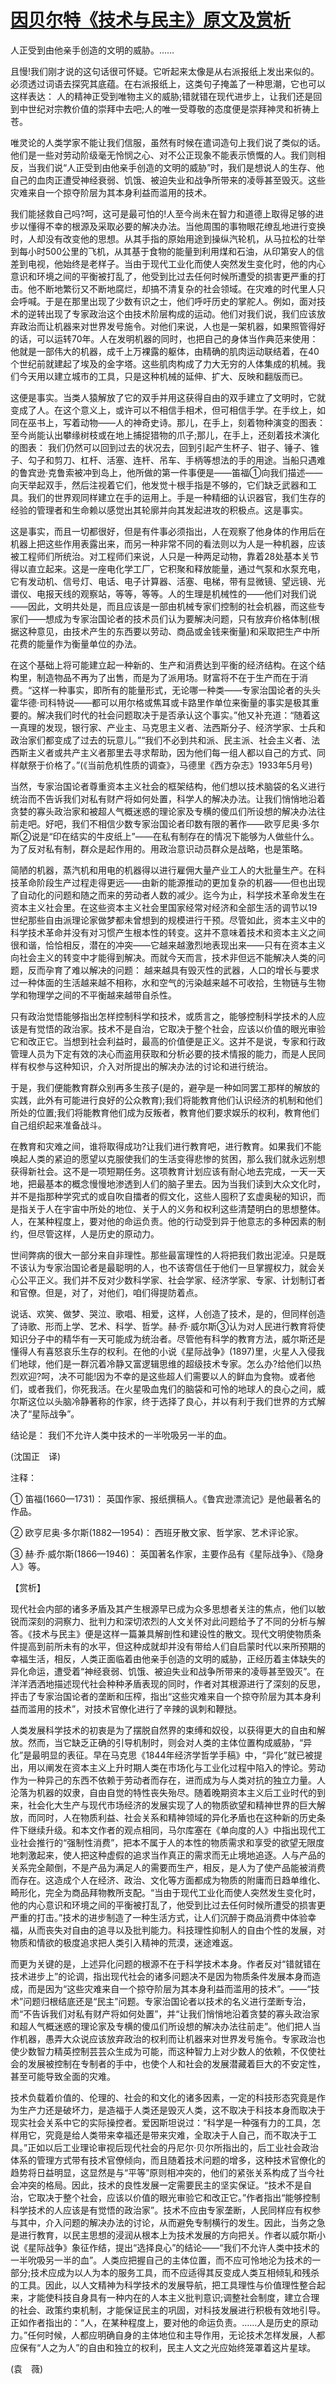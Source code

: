 # [因贝尔特《技术与民主》原文及赏析](https://www.vrrw.net/wx/12279.html)

人正受到由他亲手创造的文明的威胁。……

且慢!我们刚才说的这句话很可怀疑。它听起来太像是从右派报纸上发出来似的。必须透过词语去探究其底蕴。在右派报纸上，这类句子掩盖了一种思潮，它也可以这样表达： 人的精神正受到唯物主义的威胁;错就错在现代进步上，让我们还是回到中世纪对宗教价值的崇拜中去吧;人的唯一受尊敬的态度便是崇拜神灵和祈祷上苍。

唯灵论的人类学家不能让我们信服，虽然有时候在遣词造句上我们说了类似的话。他们是一些对劳动阶级毫无怜悯之心、对不公正现象不能表示愤慨的人。我们则相反，当我们说“人正受到由他亲手创造的文明的威胁”时，我们是想说人的生存、他自己的血肉正遭受神经衰弱、饥饿、被迫失业和战争所带来的凌辱甚至毁灭。这些灾难来自一个掠夺阶层为其本身利益而滥用的技术。

我们能拯救自己吗?呵，这可是最可怕的!人至今尚未在智力和道德上取得足够的进步以懂得不幸的根源及采取必要的解决办法。当他周围的事物眼花缭乱地进行变换时，人却没有改变他的思想。从其手指的原始用途到操纵汽轮机，从马拉松的壮举到每小时500公里的飞机，从其基于食物的能量到利用煤和石油，从印第安人的信差到电视，他始终是老样子。当由于现代工业化而使人突然发生变化时，他的内心意识和环境之间的平衡被打乱了，他受到比过去任何时候所遭受的损害更严重的打击。他不断地繁衍又不断地腐烂，却搞不清复杂的社会领域。在灾难的时代里人只会呼喊。于是在那里出现了少数有识之士，他们呼吁历史的掌舵人。例如，面对技术的逆转出现了专家政治这个由技术阶层构成的运动。他们对我们说，我们应该放弃政治而让机器来对世界发号施令。对他们来说，人也是一架机器，如果照管得好的话，可以运转70年。人在发明机器的同时，也把自己的身体当作典范来使用： 他就是一部伟大的机器，成千上万裸露的躯体，由精确的肌肉运动联结着，在40个世纪前就建起了埃及的金字塔。这些肌肉构成了力大无穷的人体集成的机械。我们今天用以建立城市的工具，只是这种机械的延伸、扩大、反映和翻版而已。

这便是事实。当类人猿解放了它的双手并用这获得自由的双手建立了文明时，它就变成了人。在这个意义上，或许可以不相信手相术，但可相信手学。在手纹上，如同在巫书上，写着动物——人的神奇史诗。那儿，在手上，刻着物种演变的图表： 至今尚能认出攀缘树枝或在地上捕捉猎物的爪子;那儿，在手上，还刻着技术演化的图表： 我们仍然可以回到过去的状况去，回到引起产生杯子、钳子、锤子、锥子、勾子和剪刀、杠杆、活塞、连杆、吊车、手柄等想法的手的用途。当船只遇难的鲁宾逊·克鲁索被冲到岛上，他所做的第一件事便是——笛福①向我们描述——向天举起双手，然后注视着它们，他发觉十根手指是不够的，它们缺乏武器和工具。我们的世界观同样建立在手的运用上。手是一种精细的认识器官，我们生存的经验的管理者和生命赖以感觉出其轮廓并向其发起进攻的积极点。这是事实。



这是事实，而且一切都很好，但是有件事必须指出，人在观察了他身体的作用后在机器上把这些作用表露出来，而另一种非常不同的看法则以为人是一种机器，应该被工程师们所统治。对工程师们来说，人只是一种两足动物，靠着28处基本关节得以直立起来。这是一座电化学工厂，它积聚和释放能量，通过气泵和水泵充电，它有发动机、信号灯、电话、电子计算器、活塞、电梯，带有显微镜、望远镜、光谱仪、电报天线的观察站，等等，等等。人的生理是机械性的——他们对我们说——因此，文明共处是，而且应该是一部由机械专家们控制的社会机器，而这些专家们——想成为专家治国论者的技术员们认为要解决问题，只有放弃价格体制(根据这种意见，由技术产生的东西要以劳动、商品或金钱来衡量)和采取把生产中所花费的能量作为衡量单位的办法。

在这个基础上将可能建立起一种新的、生产和消费达到平衡的经济结构。在这个结构里，制造物品不再为了出售，而是为了派用场。财富将不在于生产而在于消费。“这样一种事实，即所有的能量形式，无论哪一种类——专家治国论者的头头霍华德·司科特说——都可以用尔格或焦耳或卡路里作单位来衡量的事实是极其重要的。解决我们时代的社会问题取决于是否承认这个事实。”他又补充道：“随着这一真理的发现，银行家、产业主、马克思主义者、法西斯分子、经济学家、士兵和政治家们都变成了过去的玩意儿。”“我们不必到共和派、民主派、社会主义者、法西斯主义者或共产主义者那里去寻求帮助，因为他们每一组人都以自己的方式、同样献祭于价格了。”(《当前危机性质的调查》，马德里《西方杂志》1933年5月号)

当然，专家治国论者尊重资本主义社会的框架结构，他们想以技术脑袋的名义进行统治而不告诉我们对私有财产将如何处置，科学人的解决办法。让我们悄悄地沿着贪婪的寡头政治家和被超人气概迷惑的理论家及专横的傻瓜们所设想的解决办法往前走吧。好吧，我们不相信少数专家治国论者印数有限的著作——欧亨尼奥·多尔斯②说是“印在结实的牛皮纸上”——在私有制存在的情况下能够为人做些什么。为了反对私有制，群众是起作用的。用政治意识动员群众是战略，也是策略。

简陋的机器，蒸汽机和用电的机器得以进行雇佣大量产业工人的大批量生产。在科技革命阶段生产过程走得更远——由新的能源推动的更加复杂的机器——但也出现了自动化的问题和随之而来的劳动者人数的减少。迄今为止，科学技术革命发生在资本主义社会里。在这些资本主义社会里国家经常对经济和全部生活的调节以19世纪那些自由派理论家做梦都未曾想到的规模进行干预。尽管如此，资本主义中的科学技术革命并没有对习惯产生根本性的转变。这并不意味着技术和资本主义之间很和谐，恰恰相反，潜在的冲突——它越来越激烈地表现出来——只有在资本主义向社会主义的转变中才能得到解决。而就今天而言，技术非但远不能解决人类的问题，反而孕育了难以解决的问题： 越来越具有毁灭性的武器，人口的增长与要求过一种体面的生活越来越不相称，水和空气的污染越来越不可收拾，生物链与生物学和物理学之间的不平衡越来越带自杀性。

只有政治觉悟能够指出怎样控制科学和技术，或质言之，能够控制科学技术的人应该是有觉悟的政治家。技术不是自治，它取决于整个社会，应该以价值的眼光审验它和改正它。当想到社会利益时，最高的价值便是正义。这并不是说，专家和行政管理人员为下定有效的决心而盗用获取和分析必要的技术情报的能力，而是人民同样有权参与这种知识，介入对所提出的解决办法的讨论和进行统治。

于是，我们便能教育群众别再多生孩子(是的，避孕是一种如同罢工那样的解放的实践，此外有可能进行良好的公众教育);我们将能教育他们认识经济的机制和他们所处的位置;我们将能教育他们成为反叛者，教育他们要求娱乐的权利，教育他们自己组织起来准备战斗。

在教育和灾难之间，谁将取得成功?让我们进行教育吧，进行教育。如果我们不能唤起人类的紧迫的愿望以克服使我们的生活变得悲惨的贫困，那么我们就永远别想获得新社会。这不是一项短期任务。这项教育计划应该有耐心地去完成，一天一天地，把最基本的概念慢慢地渗透到人们的脑子里去。因为当我们读到大众文化时，并不是指那种学究式的或自吹自擂者的假文化，这些人囤积了玄虚奥秘的知识，而是指关于人在宇宙中所处的地位、关于人的义务和权利这些清楚明白的思想整体。人，在某种程度上，要对他的命运负责。他的行动受到异于他意志的多种因素的制约，但尽管这样，人是历史的原动力。

世间弊病的很大一部分来自非理性。那些最富理性的人将把我们救出泥淖。只是既不该认为专家治国论者是最聪明的人，也不该寄信任于他们一旦掌握权力，就会关心公平正义。我们并不反对少数科学家、社会学家、经济学家、专家、计划制订者和官僚。但是，对了，对他们，咱们得提防着点。

说话、欢笑、做梦、哭泣、歌唱、相爱，这样，人创造了技术，是的，但同样创造了诗歌、形而上学、艺术、科学、哲学。赫·乔·威尔斯③认为对人民进行教育将使知识分子中的精华有一天可能成为统治者。尽管他有科学的教育方法，威尔斯还是懂得人有喜怒哀乐生存的权利。在他的小说《星际战争》(1897)里，火星人入侵我们地球，他们是一群沉着冷静又富逻辑思维的超级技术专家。怎么办?给他们以热烈欢迎?呵，决不可能!因为不幸的是这些超人们需要以人的鲜血为食物。或者他们，或者我们，你死我活。在火星吸血鬼们的脑袋和可怜的地球人的良心之间，威尔斯这位以头脑冷静著称的作家，终于选择了良心，并以有利于我们世界的方式解决了“星际战争”。

结论是： 我们不允许人类中技术的一半吮吸另一半的血。

(沈国正　译)

注释：

① 笛福(1660—1731)： 英国作家、报纸撰稿人。《鲁宾逊漂流记》是他最著名的作品。

② 欧亨尼奥·多尔斯(1882—1954)： 西班牙散文家、哲学家、艺术评论家。

③ 赫·乔·威尔斯(1866—1946)： 英国著名作家，主要作品有《星际战争》、《隐身人》等。

【赏析】

现代社会内部的诸多矛盾及其产生根源早已成为众多思想者关注的焦点，他们以敏锐而深刻的洞察力、批判力和深切浓烈的人文关怀对此问题给予了不同的分析与解答。《技术与民主》便是这样一篇兼具解剖性和建设性的散文。现代文明使物质条件提高到前所未有的水平，但这种成就却并没有带给人们自启蒙时代以来所预期的幸福生活，相反，人类正面临着由他亲手创造的文明的威胁，正经历着主体缺失的异化命运，遭受着“神经衰弱、饥饿、被迫失业和战争所带来的凌辱甚至毁灭”。在洋洋洒洒地描述现代社会种种矛盾表现的同时，作者对其根源进行了深刻的反思，抨击了专家治国论者的垄断和压榨，指出“这些灾难来自一个掠夺阶层为其本身利益而滥用的技术”，对技术官僚化进行了辛辣的讽刺和鞭挞。

人类发展科学技术的初衷是为了摆脱自然界的束缚和奴役，以获得更大的自由和解放。然而，当它缺乏正确的引导机制时，则会对人类的主体位置构成威胁，“异化”是最明显的表征。早在马克思《1844年经济学哲学手稿》中，“异化”就已被提出，用以阐发在资本主义上升时期人类在市场化与工业化过程中陷入的悖论。劳动作为一种异己的东西不依赖于劳动者而存在，进而成为与人类对抗的独立力量。人沦落为机器的奴隶，自由自觉的特性丧失殆尽。随着晚期资本主义后工业时代的到来，社会化大生产与现代市场经济的发展实现了人的物质欲望和精神世界的巨大解放，而同时，人在物质利益、社会关系和精神领域的异化矛盾也在这种新的历史条件下继续升级。和本文作者的观点相同，马尔库塞在《单向度的人》中指出现代工业社会推行的“强制性消费”，把本不属于人的本性的物质需求和享受的欲望无限度地刺激起来，使人把这种虚假的追求当作真正的需求而无止境地追逐。人与产品的关系完全颠倒，不是产品为满足人的需要而生产，相反，是人为了使产品能被消费而存在。这造成个人在经济、政治、文化等方面都成为物质的附庸而日趋单维化、畸形化，完全为商品拜物教所支配。“当由于现代工业化而使人突然发生变化时，他的内心意识和环境之间的平衡被打乱了，他受到比过去任何时候所遭受的损害更严重的打击。”技术的进步制造了一种生活方式，让人们沉醉于商品消费中体验幸福，从而丧失对自由的追寻以及批判能力。科技理性抑制人的自由个性的发展，对物质和情欲的极度追求把人类引入精神的荒漠，迷途难返。

而更为关键的是，上述异化问题的根源不在于科学技术本身。作者反对“错就错在技术进步上”的论调，指出现代社会的诸多问题决不是因为物质条件发展本身而造成，而是因为“这些灾难来自一个掠夺阶层为其本身利益而滥用的技术”。——“技术”问题归根结底还是“民主”问题。专家治国论者以技术的名义进行垄断专治，而“不告诉我们对私有财产将如何处置”，并“让我们悄悄地沿着贪婪的寡头政治家和超人气概迷惑的理论家及专横的傻瓜们所设想的解决办法往前走”。他们把人当作机器，愚弄大众说应该放弃政治的权利而让机器来对世界发号施令。专家政治也使少数智力精英控制芸芸众生成为可能，而这种智力上对少数人的依赖，不仅使社会的发展被控制在专制者的手中，也使个人和社会的发展潜藏着巨大的不安定性，甚至可能导致全面的灾难。

技术负载着价值的、伦理的、社会的和文化的诸多因素，一定的科技形态究竟是作为生产力还是破坏力，是造福于人类还是毁灭人类，这不取决于科技本身而取决于现实社会关系中它的实际操控者。爱因斯坦说过：“科学是一种强有力的工具，怎样用它，究竟是给人类带来幸福还是带来灾难，全取决于人自己，而不取决于工具。”正如以后工业理论审视后现代社会的丹尼尔·贝尔所指出的，后工业社会政治体系的管理方式带有技术官僚倾向，而且随着技术问题的增多，这种技术官僚化的趋势将日益明显，这显然是与“平等”原则相冲突的，他们的紧张关系构成了当今社会冲突的格局。因此，技术的良性发展一定需要民主的坚实保证。“技术不是自治，它取决于整个社会，应该以价值的眼光审验它和改正它。”作者指出“能够控制科学技术的人应该是有觉悟的政治家”。技术不应由专家垄断，人民同样应有权参与其中，介入问题的解决办法的讨论，从而避免专制横行的发生。因此，当务之急是进行教育，以民主思想的浸润从根本上为技术发展的方向把关。作者以威尔斯小说《星际战争》象征作结，提出“选择良心”的结论——“我们不允许人类中技术的一半吮吸另一半的血”。人类应把握自己的主体位置，而不应可怜地沦为技术的一部分;技术应成为以人为本的服务工具，而不应适得其反变成人类互相倾轧和残杀的工具。因此，以人文精神为科学技术的发展导航，把工具理性与价值理性整合起来，才能使科技自身具有一种内在的人本主义批判意识;调整社会制度，建立合理的社会、政策约束机制，才能保证民主的巩固，对科技发展进行积极有效地引导。正如作者指出的：“人，在某种程度上，要对他的命运负责。……人是历史的原动力。”任何时候，人都应明确自身的主体地位和主导作用，无论技术怎样发展，人都应保有“人之为人”的自由和独立的权利，民主人文之光应始终笼罩着这片星球。

(袁　薇)

